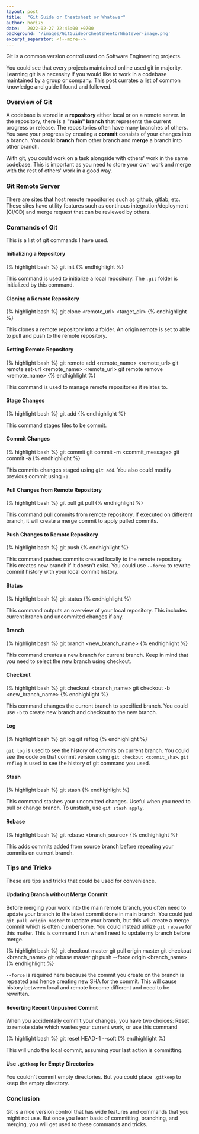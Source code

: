 ```yaml
---
layout: post
title:  "Git Guide or Cheatsheet or Whatever"
author: hori75
date:   2022-02-27 22:45:00 +0700
background: '/images/GitGuideorCheatsheetorWhatever-image.png'
excerpt_separator: <!--more-->
---
```


Git is a common version control used on Software Engineering projects.
<!--more-->
You could see that every projects maintained online used git in majority.
Learning git is a necessity if you would like to work in a codebase maintained by a group or company.
This post currates a list of common knowledge and guide I found and followed.

### Overview of Git

A codebase is stored in a **repository** either local or on a remote server.
In the repository, there is a **"main" branch** that represents the current progress or release.
The repositories often have many branches of others.
You save your progress by creating a **commit** consists of your changes into a branch.
You could **branch** from other branch and **merge** a branch into other branch.

With git, you could work on a task alongside with others' work in the same codebase.
This is important as you need to store your own work and merge with the rest of others' work in a good way.

### Git Remote Server

There are sites that host remote repositories such as [github](https://github.com), [gitlab](https://gitlab.com), etc.
These sites have utility features such as continous integration/deployment (CI/CD) and merge request that can be reviewed by others.

### Commands of Git

This is a list of git commands I have used.

#### Initializing a Repository

{% highlight bash %}
git init
{% endhighlight %}

This command is used to initialize a local repository. The `.git` folder is initialized by this command. 

#### Cloning a Remote Repository

{% highlight bash %}
git clone <remote_url> <target_dir>
{% endhighlight %}

This clones a remote repository into a folder. An origin remote is set to able to pull and push to the remote repository.

#### Setting Remote Repository

{% highlight bash %}
git remote add <remote_name> <remote_url>
git remote set-url <remote_name> <remote_url>
git remote remove <remote_name>
{% endhighlight %}

This command is used to manage remote repositories it relates to. 

#### Stage Changes

{% highlight bash %}
git add <files>
{% endhighlight %}

This command stages files to be commit.

#### Commit Changes

{% highlight bash %}
git commit
git commit -m <commit_message>
git commit -a
{% endhighlight %}

This commits changes staged using `git add`. You also could modify previous commit using `-a`.

#### Pull Changes from Remote Repository

{% highlight bash %}
git pull
git pull <remote> <branch>
{% endhighlight %}

This command pull commits from remote repository.
If executed on different branch, it will create a merge commit to apply pulled commits.

#### Push Changes to Remote Repository

{% highlight bash %}
git push <remote> <branch>
{% endhighlight %}

This command pushes commits created locally to the remote repository. This creates new branch if it doesn't exist.
You could use `--force` to rewrite commit history with your local commit history.

#### Status

{% highlight bash %}
git status
{% endhighlight %}

This command outputs an overview of your local repository. This includes current branch and uncommited changes if any. 

#### Branch

{% highlight bash %}
git branch <new_branch_name>
{% endhighlight %}

This command creates a new branch for current branch. Keep in mind that you need to select the new branch using checkout.

#### Checkout

{% highlight bash %}
git checkout <branch_name>
git checkout -b <new_branch_name>
{% endhighlight %}

This command changes the current branch to specified branch.
You could use `-b` to create new branch and checkout to the new branch.

#### Log

{% highlight bash %}
git log
git reflog
{% endhighlight %}

`git log` is used to see the history of commits on current branch. 
You could see the code on that commit version using `git checkout <commit_sha>`.
`git reflog` is used to see the history of git command you used. 

#### Stash

{% highlight bash %}
git stash
{% endhighlight %}

This command stashes your uncomitted changes. Useful when you need to pull or change branch.
To unstash, use `git stash apply`.

#### Rebase

{% highlight bash %}
git rebase <branch_source>
{% endhighlight %}

This adds commits added from source branch before repeating your commits on current branch.

### Tips and Tricks

These are tips and tricks that could be used for convenience.

#### Updating Branch without Merge Commit

Before merging your work into the main remote branch, you often need to update your branch to the latest commit done in main branch.
You could just `git pull origin master` to update your branch, but this will create a merge commit which is often 
cumbersome. You could instead utilize `git rebase` for this matter. 
This is command I run when I need to update my branch before merge.

{% highlight bash %}
git checkout master
git pull origin master
git checkout <branch_name>
git rebase master
git push --force origin <branch_name>
{% endhighlight %}

`--force` is required here because the commit you create on the branch is repeated and hence creating new SHA for the commit.
This will cause history between local and remote become different and need to be rewritten.

#### Reverting Recent Unpushed Commit

When you accidentally commit your changes, you have two choices: Reset to remote state which wastes your current work, or use this command

{% highlight bash %}
git reset HEAD~1 --soft
{% endhighlight %}

This will undo the local commit, assuming your last action is committing.

#### Use `.gitkeep` for Empty Directories

You couldn't commit empty directories. But you could place `.gitkeep` to keep the empty directory.

### Conclusion

Git is a nice version control that has wide features and commands that you might not use.
But once you learn basic of committing, branching, and merging, you will get used to these commands and tricks.

